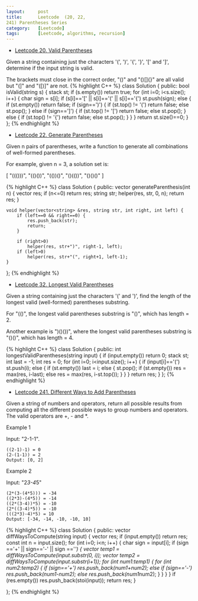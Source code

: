 ```yaml
---
layout:     post
title:      Leetcode  (20, 22, 
241) Parentheses Series
category:   [Leetcode] 
tags:		[Leetcode, algorithms, recursion]
---
```


* [Leetcode 20. Valid Parentheses](https://leetcode.com/problems/valid-parentheses/)

Given a string containing just the characters '(', ')', '{', '}', '[' and ']', determine if the input string is valid.

The brackets must close in the correct order, "()" and "()[]{}" are all valid but "(]" and "([)]" are not.
{% highlight C++ %}
class Solution {
public:
    bool isValid(string s) {
        stack<char> st;
        if (s.empty())  return true;
        for (int i=0; i<s.size(); i++) {
            char sign = s[i];
            if (s[i]=='[' || s[i]=='(' || s[i]=='{')
                st.push(sign);
            else {
                if (st.empty()) return false;
                if (sign==')') {
                    if (st.top() != '(')    return false;
                    else    st.pop();
                }
                else if (sign==']') {
                    if (st.top() != '[')    return false;
                    else    st.pop();
                }
                else {
                    if (st.top() != '{')    return false;
                    else    st.pop();
                }
            }
        }
        return st.size()==0;
    }
};
{% endhighlight %}

* [Leetcode 22. Generate Parentheses](https://leetcode.com/problems/generate-parentheses/)

Given n pairs of parentheses, write a function to generate all combinations of well-formed parentheses.

For example, given n = 3, a solution set is:

[
  "((()))",
  "(()())",
  "(())()",
  "()(())",
  "()()()"
]

{% highlight C++ %}
class Solution {
public:
    vector<string> generateParenthesis(int n) {
        vector<string> res;
        if (n<=0)   return res;
        string str;
        helper(res, str, 0, n);
        return res;
    }
    
    void helper(vector<string> &res, string str, int right, int left) {
        if (left==0 && right==0) {
            res.push_back(str);
            return;
        }
        
        if (right>0)
            helper(res, str+")", right-1, left);
        if (left>0)
            helper(res, str+"(", right+1, left-1);
    }
};
{% endhighlight %}

* [Leetcode 32. Longest Valid Parentheses](https://leetcode.com/problems/longest-valid-parentheses/)

Given a string containing just the characters '(' and ')', find the length of the longest valid (well-formed) parentheses substring.

For "(()", the longest valid parentheses substring is "()", which has length = 2.

Another example is ")()())", where the longest valid parentheses substring is "()()", which has length = 4.

{% highlight C++ %}
class Solution {
public:
    int longestValidParentheses(string input) {
        if (input.empty())  return 0;
        stack<int> st;
        int last = -1;
        int res = 0;
        for (int i=0; i<input.size(); i++) {
            if (input[i]=='(')  st.push(i);
            else {
                if (st.empty()) last = i;
                else {
                    st.pop();
                    if (st.empty()) res = max(res, i-last);
                    else    res = max(res, i-st.top());
                }
            }
        }
        return res;
    }
};
{% endhighlight %}

* [Leetcode 241. Different Ways to Add Parentheses](https://leetcode.com/problems/different-ways-to-add-parentheses/)

Given a string of numbers and operators, return all possible results from computing all the different possible ways to group numbers and operators. The valid operators are +, - and *.


Example 1

Input: "2-1-1".

	((2-1)-1) = 0
	(2-(1-1)) = 2
	Output: [0, 2]

Example 2

Input: "2*3-4*5"

	(2*(3-(4*5))) = -34
	((2*3)-(4*5)) = -14
	((2*(3-4))*5) = -10
	(2*((3-4)*5)) = -10
	(((2*3)-4)*5) = 10
	Output: [-34, -14, -10, -10, 10]

{% highlight C++ %}
class Solution {
public:
    vector<int> diffWaysToCompute(string input) {
        vector<int> res;
        if (input.empty())  return res;
        const int n = input.size();
        for (int i=0; i<n; i++) {
            char sign = input[i];
            if (sign =='+' || sign=='-' || sign =='*') {
                vector<int> temp1 = diffWaysToCompute(input.substr(0, i));
                vector<int> temp2 = diffWaysToCompute(input.substr(i+1));
                for (int num1:temp1) {
                    for (int num2:temp2) {
                        if (sign=='+')  res.push_back(num1+num2);
                        else if (sign=='-') res.push_back(num1-num2);
                        else    res.push_back(num1*num2);
                    }
                }
            }
        }
        if (res.empty())
            res.push_back(stoi(input));
        return res;
    }
    
};
{% endhighlight %}